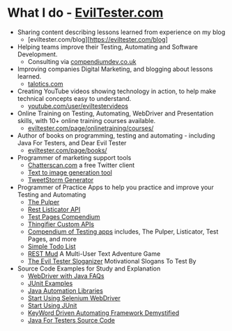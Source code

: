 # What I do - [EvilTester.com](https://eviltester.com)

- Sharing content describing lessons learned from experience on my blog
    - [eviltester.com/blog][https://eviltester.com/blog]
- Helping teams improve their Testing, Automating and Software Development.
    - Consulting via [compendiumdev.co.uk](https://compendiumdev.co.uk)
- Improving companies Digital Marketing, and blogging about lessons learned.
    - [talotics.com](https://talotics.com)
- Creating YouTube videos showing technology in action, to help make technical concepts easy to understand.
    - [youtube.com/user/eviltestervideos](https://youtube.com/user/eviltestervideos)
- Online Training on Testing, Automating, WebDriver and Presentation skills, with 10+ online training courses available.
    - [eviltester.com/page/onlinetraining/courses/](https://www.eviltester.com/page/onlinetraining/courses/)
- Author of books on programming, testing and automating - including Java For Testers, and Dear Evil Tester
    - [eviltester.com/page/books/](https://www.eviltester.com/page/books/)
- Programmer of marketing support tools
    - [Chatterscan.com](https://chatterscan.com) a free Twitter client
    - [Text to image generation tool](https://talotics.com/apps/textimagertool/text-imager-tool/)
    - [TweetStorm Generator](https://talotics.com/apps/tweetstormer/tweetstorm-tool/) 
- Programmer of Practice Apps to help you practice and improve your Testing and Automating
    - [The Pulper](https://thepulper.herokuapp.com)
    - [Rest Listicator API](http://rest-list-system.herokuapp.com/listicator/)
    - [Test Pages Compendium](https://testpages.herokuapp.com/)
    - [Thingifier Custom APIs](https://apithingifier.herokuapp.com/)
    - [Compendium of Testing apps](https://github.com/eviltester/TestingApp) includes, The Pulper, Listicator, Test Pages, and more
    - [Simple Todo List](https://eviltester.github.io/simpletodolist/todolists.html)
    - [REST Mud](https://www.compendiumdev.co.uk/page.php?title=restmud) A Multi-User Text Adventure Game
    - [The Evil Tester Sloganizer](https://www.eviltester.com/sloganizer) Motivational Slogans To Test By
- Source Code Examples for Study and Explanation
    - [WebDriver with Java FAQs](https://github.com/eviltester/webdriverjavafaqs)
    - [JUnit Examples](https://github.com/eviltester/junitexamples)
    - [Java Automation Libraries](https://github.com/eviltester/libraryexamples)
    - [Start Using Selenium WebDriver](https://github.com/eviltester/startUsingSeleniumWebDriver)
    - [Start Using JUnit]()
    - [KeyWord Driven Automating Framework Demystified](https://github.com/eviltester/keywordDrivenAutomatingDrafts)
    - [Java For Testers Source Code](https://github.com/eviltester/javaForTestersCode)

